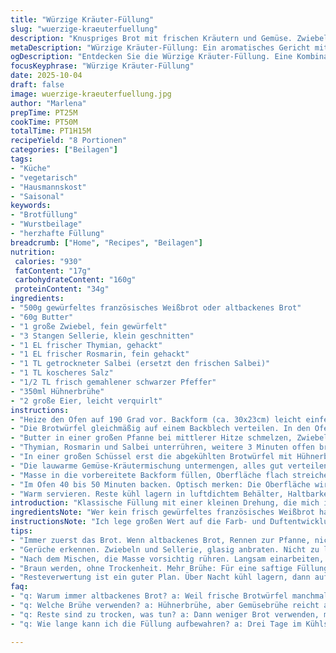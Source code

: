 ```yaml
---
title: "Würzige Kräuter-Füllung"
slug: "wuerzige-kraeuterfuellung"
description: "Knuspriges Brot mit frischen Kräutern und Gemüse. Zwiebeln und Sellerie in Butter leicht angeschwitzt, Kräuter sorgen für aromatischen Twist. Hühnerbrühe und Ei binden das Ganze locker zusammen. Kurz vor Backen die Mischung gut durchrühren, damit keine Klumpen entstehen. Die Kruste wird goldbraun, Innen saftig, mit bissfesten Brotwürfeln. Ein Klassiker, dezent geändert: Frischer Thymian statt Salbei, leichter, herb. Normale Backzeit um 5 Minuten variabel, zeigt Bräunungsgrad und Konsistenz gut an. Perfekt als Begleiter zum Braten, passt auch solo. Reste gut im Kühlschrank, 3 Tage haltbar. "
metaDescription: "Würzige Kräuter-Füllung: Ein aromatisches Gericht mit frischem Brot und Kräutern. Ideal als Beilage oder Hauptgericht."
ogDescription: "Entdecken Sie die Würzige Kräuter-Füllung. Eine Kombination aus frischem Brot und Kräutern - vielseitig und lecker."
focusKeyphrase: "Würzige Kräuter-Füllung"
date: 2025-10-04
draft: false
image: wuerzige-kraeuterfuellung.jpg
author: "Marlena"
prepTime: PT25M
cookTime: PT50M
totalTime: PT1H15M
recipeYield: "8 Portionen"
categories: ["Beilagen"]
tags:
- "Küche"
- "vegetarisch"
- "Hausmannskost"
- "Saisonal"
keywords:
- "Brotfüllung"
- "Wurstbeilage"
- "herzhafte Füllung"
breadcrumb: ["Home", "Recipes", "Beilagen"]
nutrition: 
 calories: "930"
 fatContent: "17g"
 carbohydrateContent: "160g"
 proteinContent: "34g"
ingredients:
- "500g gewürfeltes französisches Weißbrot oder altbackenes Brot"
- "60g Butter"
- "1 große Zwiebel, fein gewürfelt"
- "3 Stangen Sellerie, klein geschnitten"
- "1 EL frischer Thymian, gehackt"
- "1 EL frischer Rosmarin, fein gehackt"
- "1 TL getrockneter Salbei (ersetzt den frischen Salbei)"
- "1 TL koscheres Salz"
- "1/2 TL frisch gemahlener schwarzer Pfeffer"
- "350ml Hühnerbrühe"
- "2 große Eier, leicht verquirlt"
instructions:
- "Heize den Ofen auf 190 Grad vor. Backform (ca. 30x23cm) leicht einfetten; beiseitestellen."
- "Die Brotwürfel gleichmäßig auf einem Backblech verteilen. In den Ofen geben und für etwa 7-8 Minuten rösten bis die Kanten knusprig werden. Herausnehmen, abkühlen lassen. Wer altbackenes Brot nutzt, kann diesen Schritt überspringen."
- "Butter in einer großen Pfanne bei mittlerer Hitze schmelzen, Zwiebeln und Sellerie zufügen. Ohne Deckel circa 4 Minuten sautieren, oft rühren, bis die Zwiebeln glasig sind. Nicht braun werden lassen."
- "Thymian, Rosmarin und Salbei unterrühren, weitere 3 Minuten offen braten. Duft kontrollieren – Kräuter sollten frisch und präsent, aber nicht verbrannt riechen. Hitze abschalten, Salz und Pfeffer dazugeben, gut vermischen."
- "In einer großen Schüssel erst die abgekühlten Brotwürfel mit Hühnerbrühe und Eiern gründlich vermengen. Hier wichtig: langsam rühren, damit die Brotwürfel die Flüssigkeit gut aufsaugen, aber nicht matschig werden."
- "Die lauwarme Gemüse-Kräutermischung untermengen, alles gut verteilen."
- "Masse in die vorbereitete Backform füllen, Oberfläche flach streichen, leicht andrücken – nicht zu fest, sollen noch Luftblasen bleiben."
- "Im Ofen 40 bis 50 Minuten backen. Optisch merken: Die Oberfläche wird goldbraun und leicht knusprig. Stichprobe mit Gabel am Rand – sollte fest, aber nicht trocken sein."
- "Warm servieren. Reste kühl lagern in luftdichtem Behälter, Haltbarkeit ca. 3 Tage, lässt sich auch gut wieder erwärmen."
introduction: "Klassische Füllung mit einer kleinen Drehung, die mich immer wieder staunen lässt. Beim ersten Versuch dachte ich, es reicht, einfach Zwiebel und Sellerie anzuschwitzen, doch frische Kräuter ziehen das Aroma erst richtig hoch. Das Rösten des Brotes ist entscheidend, damit es später beim Backen die Flüssigkeit aufnimmt, ohne matschig zu werden. Das Timing, besonders beim Anbraten der Kräuter, macht den Unterschied zwischen langweilig und aromatisch. Meine Erfahrung zeigt auch: Statt Salbei frisch zu verwenden, eine Prise getrockneten für eine dezente Note. Für Notfälle - altbackenes Brot ist ein Rettungsanker. Hat man keine Hühnerbrühe, klappt es auch gut mit Gemüsebrühe. Der richtige Zeitpunkt fürs Backen? Sobald die Oberfläche goldbraun ist, heißt es raus damit, sonst droht Trockenheit. "
ingredientsNote: "Wer kein frisch gewürfeltes französisches Weißbrot hat, ruhig altbackenes Brot vom Vortag nehmen. Noch besser, selbst einen Tag vorher auf einem Backblech auslegen, luftdicht lagern, so wird die Kruste kompakt und bringt Biss. Beim Gemüse nutze ich am liebsten großen Sellerie – gibt mehr Textur als zäher Stangensellerie. Butter kann auch halb durch Olivenöl ersetzt werden, macht die Füllung etwas leichter, aber aufpassen beim Anbraten, leichter braun werden lassen und kein Verbrennen. Statt Hühnerbrühe funktioniert eine kräftige Gemüsebrühe bei Vegetariern sehr gut. Die Kräuter frisch zu hacken lohnt sich – Pulver oder trocken geht zwar, gibt aber nicht dieselbe Frische. "
instructionsNote: "Ich lege großen Wert auf die Farb- und Duftentwicklung an der Pfanne: Sobald die Zwiebeln glasig und die Kräuter ihr volles Aroma verströmen, kommt der wichtigste Moment. Nicht zu früh würzen, dann entziehen Salz und Pfeffer den Flüssigkeitshaushalt. Beim Mischen der Brotbrösel mit Brühe und Ei: Lieber behutsam rühren, erst langsam abbinden lassen, sonst entsteht Kleister statt fluffiger Struktur. Achte beim Backen genau auf die Farbe der oberen Kruste, 40 Minuten sind minimum, 50 maximal, je nach Ofenhitze. Zu lang draußen, alles trocken. Backform gut fetten, damit sich die Füllung später leicht löst. Rückstände der Pfanne nicht vergessen – oft stecken dort großartige Röstaromen, gerne mit etwas Brühe abgelöscht und noch in die Füllung gegeben. Wer es saftiger will, kann kurz vor Ende der Backzeit Butterflocken oben draufsetzen, schmelzen lassen. "
tips:
- "Immer zuerst das Brot. Wenn altbackenes Brot, Rennen zur Pfanne, nicht zu knusprig anrösten. Es muss die Brühe aufnehmen können; nicht matschig werden. Außerdem, frische Kräuter: Unbedingt selbst hacken, sie sind das Geheimnis."
- "Gerüche erkennen. Zwiebeln und Sellerie, glasig anbraten. Nicht zu lange, immer rühren. Aufpassen beim Würzen. Salz und Pfeffer erst zum Schluss, sonst zieht es die Feuchtigkeit raus. Achten auf die Kräuter, frisch, frisch."
- "Nach dem Mischen, die Masse vorsichtig rühren. Langsam einarbeiten, sonst wird es Kleister. Die Oberseite muss visionär aussehen – goldbraun und leicht knusprig. Der Stich mit der Gabel muss fest sein, trotzdem nicht trocken, sonst ist es weg."
- "Braun werden, ohne Trockenheit. Mehr Brühe: Für eine saftige Füllung. Oder weniger Brot, wenn es zu voll damit ist. Sicher gehen mit der Backzeit – Ofen schwankt und muss auf deine Füllung eingestellt werden. Erfahrung braucht Geduld."
- "Resteverwertung ist ein guter Plan. Über Nacht kühl lagern, dann aufbacken oder als Füllung verwenden. Petersilie oder Majoran für den Kräuterwechsel, ganz nach Saison. Manchmal auch Olivenöl statt Butter. Eigenes Experimentieren verleiht das Beste."
faq:
- "q: Warum immer altbackenes Brot? a: Weil frische Brotwürfel manchmal matschig werden. Altbacken saugt die Flüssigkeit besser auf. Das hat sich bewährt."
- "q: Welche Brühe verwenden? a: Hühnerbrühe, aber Gemüsebrühe reicht auch. Beide haben ihren Platz, je nach Anlass und Vorliebe. Experimentieren hilft."
- "q: Reste sind zu trocken, was tun? a: Dann weniger Brot verwenden, mehr Brühe. Ein Blick auf das Backen; kontrolliere die Eigenschaft, ob es fest ist."
- "q: Wie lange kann ich die Füllung aufbewahren? a: Drei Tage im Kühlschrank, luftdicht. Oder einfrieren für später. Immer die Textur beachten, die muss bleiben."

---
```

